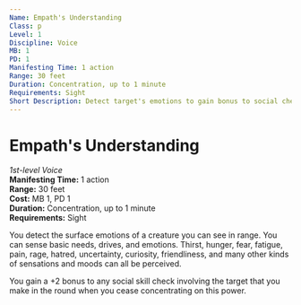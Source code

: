 ```yaml
---
Name: Empath's Understanding
Class: p
Level: 1
Discipline: Voice
MB: 1
PD: 1
Manifesting Time: 1 action
Range: 30 feet
Duration: Concentration, up to 1 minute
Requirements: Sight
Short Description: Detect target's emotions to gain bonus to social checks
---
```

# Empath's Understanding
*1st-level Voice*\
**Manifesting Time:** 1 action\
**Range:** 30 feet\
**Cost:** MB 1, PD 1\
**Duration:** Concentration, up to 1 minute\
**Requirements:** Sight

You detect the surface emotions of a creature
you can see in range. You can sense basic needs, drives, and
emotions. Thirst, hunger, fear, fatigue, pain, rage, hatred,
uncertainty, curiosity, friendliness, and many other kinds
of sensations and moods can all be perceived.

You gain a +2 bonus to any social skill check involving the
target that you make in the round when you cease concentrating
on this power.
